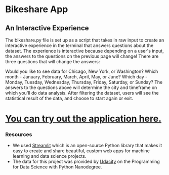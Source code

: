 # Bikeshare App

## An Interactive Experience
The bikeshare.py file is set up as a script that takes in raw input to create an interactive experience in the terminal that answers questions about the dataset. The experience is interactive because depending on a user's input, the answers to the questions on the previous page will change! There are three questions that will change the answers:

Would you like to see data for Chicago, New York, or Washington?
Which month - January, February, March, April, May, or June?
Which day - Monday, Tuesday, Wednesday, Thursday, Friday, Saturday, or Sunday?
The answers to the questions above will determine the city and timeframe on which you'll do data analysis. After filtering the dataset, users will see the statistical result of the data, and choose to start again or exit.

# [You can try out the application here.](https://share.streamlit.io/lilibethocando/bikeshare_project/bikeshare_2.py)


### Resources

- We used [Streamlit](https://streamlit.io/) which is an open-source Python library that makes it easy to create and share beautiful, custom web apps for machine learning and data science projects. 
- The data for this project was provided by [Udacity](https://www.udacity.com/course/programming-for-data-science-nanodegree--nd104) on the Programming for Data Science with Python Nanodegree. 

